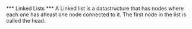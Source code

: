 *** Linked Lists ***
A Linked list is a datastructure that has nodes where each one has atleast one node connected to it.
The first node in the list is called the head.